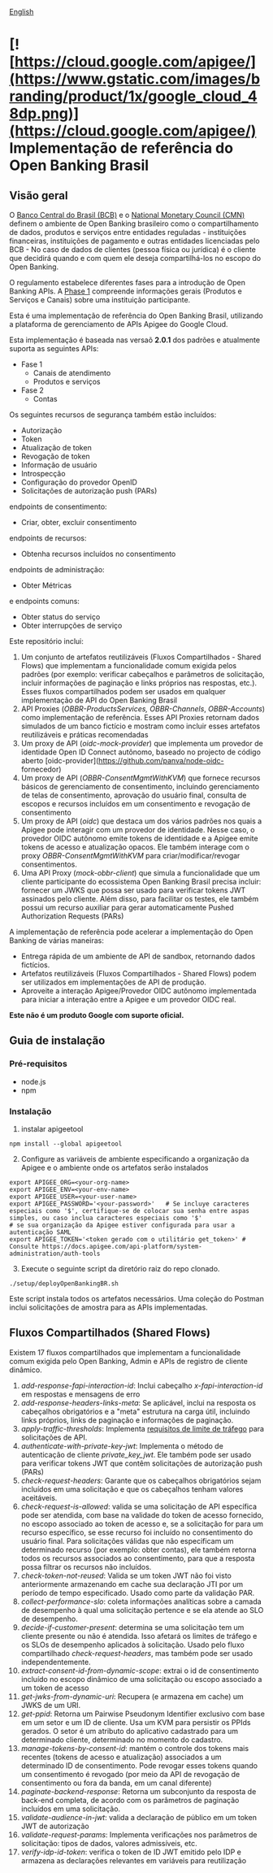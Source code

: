 [English](./README.md)

# [![https://cloud.google.com/apigee/](https://www.gstatic.com/images/branding/product/1x/google_cloud_48dp.png)](https://cloud.google.com/apigee/)  Implementação de referência do Open Banking Brasil

## Visão geral

O [Banco Central do Brasil (BCB)](https://www.bcb.gov.br/en/about) e o [National Monetary Council (CMN)](https://www.bcb.gov.br/en/about/cmnen) definem o ambiente de Open Banking brasileiro como o compartilhamento de dados, produtos e serviços entre entidades reguladas - instituições financeiras, instituições de pagamento e outras entidades licenciadas pelo BCB - No caso de dados de clientes (pessoa física ou jurídica) é o cliente que decidirá quando e com quem ele deseja compartilhá-los no escopo do Open Banking.

O regulamento estabelece diferentes fases para a introdução de Open Banking APIs. A [Phase 1](https://openbanking-brasil.github.io/areadesenvolvedor/#fase-1-apis-do-open-banking-brasil) compreende informações gerais (Produtos e Serviços e Canais) sobre uma instituição participante.

Esta é uma implementação de referência do Open Banking Brasil, utilizando a plataforma de gerenciamento de APIs Apigee do Google Cloud.

Esta implementação é baseada nas versaõ **2.0.1** dos padrões e atualmente suporta as seguintes APIs:

- Fase 1
   - Canais de atendimento
   - Produtos e serviços
- Fase 2
   - Contas

Os seguintes recursos de segurança também estão incluídos:
   - Autorização
   - Token
   - Atualização de token
   - Revogação de token
   - Informação de usuário
   - Introspecção
   - Configuração do provedor OpenID
   - Solicitações de autorização push (PARs)

endpoints de consentimento:
   - Criar, obter, excluir consentimento

endpoints de recursos:
   - Obtenha recursos incluídos no consentimento

endpoints de administração:
   - Obter Métricas

e endpoints comuns:
   - Obter status do serviço
   - Obter interrupções de serviço



Este repositório inclui:

1. Um conjunto de artefatos reutilizáveis (Fluxos Compartilhados - Shared Flows) que implementam a funcionalidade comum exigida pelos padrões (por exemplo: verificar cabeçalhos e parâmetros de solicitação, incluir informações de paginação e links próprios nas respostas, etc.). Esses fluxos compartilhados podem ser usados em qualquer implementação de API do Open Banking Brasil
2. API Proxies (*OBBR-ProductsServices, OBBR-Channels*, *OBBR-Accounts*) como implementação de referência. Esses API Proxies retornam dados simulados de um banco fictício e mostram como incluir esses artefatos reutilizáveis e práticas recomendadas
3. Um proxy de API (*oidc-mock-provider*) que implementa um provedor de identidade Open ID Connect autônomo, baseado no projecto de código aberto [oidc-provider](https://github.com/panva/node-oidc- fornecedor)
4. Um proxy de API (*OBBR-ConsentMgmtWithKVM*) que fornece recursos básicos de gerenciamento de consentimento, incluindo gerenciamento de telas de consentimento, aprovação do usuário final, consulta de escopos e recursos incluídos em um consentimento e revogação de consentimento
5. Um proxy de API (*oidc*) que destaca um dos vários padrões nos quais a Apigee pode interagir com um provedor de identidade. Nesse caso, o provedor OIDC autônomo emite tokens de identidade e a Apigee emite tokens de acesso e atualização opacos. Ele também interage com o proxy *OBBR-ConsentMgmtWithKVM* para criar/modificar/revogar consentimentos.
6. Uma API Proxy (*mock-obbr-client*) que simula a funcionalidade que um cliente participante do ecossistema Open Banking Brasil precisa incluir: fornecer um JWKS que possa ser usado para verificar tokens JWT assinados pelo cliente. Além disso, para facilitar os testes, ele também possui um recurso auxiliar para gerar automaticamente Pushed Authorization Requests (PARs)

A implementação de referência pode acelerar a implementação do Open Banking de várias maneiras:

 - Entrega rápida de um ambiente de API de sandbox, retornando dados fictícios.
 - Artefatos reutilizáveis (Fluxos Compartilhados - Shared Flows) podem ser utilizados em implementações de API de produção.
 - Aproveite a interação Apigee/Provedor OIDC autônomo implementada para iniciar a interação entre a Apigee e um provedor OIDC real.

**Este não é um produto Google com suporte oficial.**

## Guia de instalação

### Pré-requisitos
- node.js
- npm

### Instalação
1. instalar apigeetool
```
npm install --global apigeetool
```
2. Configure as variáveis de ambiente especificando a organização da Apigee e o ambiente onde os artefatos serão instalados
```
export APIGEE_ORG=<your-org-name>
export APIGEE_ENV=<your-env-name>
export APIGEE_USER=<your-user-name>
export APIGEE_PASSWORD='<your-password>'   # Se incluye caracteres especiais como '$', certifique-se de colocar sua senha entre aspas simples, ou caso inclua caracteres especiais como '$'
# se sua organização da Apigee estiver configurada para usar a autenticação SAML
export APIGEE_TOKEN='<token gerado com o utilitário get_token>' # Consulte https://docs.apigee.com/api-platform/system-administration/auth-tools
```
3. Execute o seguinte script da diretório raiz do repo clonado.
```
./setup/deployOpenBankingBR.sh
```
Este script instala todos os artefatos necessários. Uma coleção do Postman inclui solicitações de amostra para as APIs implementadas.


## Fluxos Compartilhados (Shared Flows)

Existem 17 fluxos compartilhados que implementam a funcionalidade comum exigida pelo Open Banking, Admin e APIs de registro de cliente dinâmico.

1. *add-response-fapi-interaction-id*: Inclui cabeçalho *x-fapi-interaction-id* em respostas e mensagens de erro
2. *add-response-headers-links-meta*: Se aplicável, inclui na resposta os cabeçalhos obrigatórios e a "meta" estrutura na carga útil, incluindo links próprios, links de paginação e informações de paginação.
3. *apply-traffic-thresholds*: Implementa [requisitos de limite de tráfego](https://openbanking-brasil.github.io/areadesenvolvedor/#limites-de-trafego-de-requisicoes) para solicitações de API.
4. *authenticate-with-private-key-jwt*: Implementa o método de autenticação de cliente *private_key_jwt*. Ele também pode ser usado para verificar tokens JWT que contêm solicitações de autorização push (PARs)
5. *check-request-headers*: Garante que os cabeçalhos obrigatórios sejam incluídos em uma solicitação e que os cabeçalhos tenham valores aceitáveis.
6. *check-request-is-allowed*: valida se uma solicitação de API específica pode ser atendida, com base na validade do token de acesso fornecido, no escopo associado ao token de acesso e, se a solicitação for para um recurso específico, se esse recurso foi incluído no consentimento do usuário final. Para solicitações válidas que não especificam um determinado recurso (por exemplo: obter contas), ele também retorna todos os recursos associados ao consentimento, para que a resposta possa filtrar os recursos não incluídos.
7. *check-token-not-reused*: Valida se um token JWT não foi visto anteriormente armazenando em cache sua declaração JTI por um período de tempo especificado. Usado como parte da validação PAR.
8. *collect-performance-slo*: coleta informações analíticas sobre a camada de desempenho à qual uma solicitação pertence e se ela atende ao SLO de desempenho.
9. *decide-if-customer-present*: determina se uma solicitação tem um cliente presente ou não é atendida. Isso afetará os limites de tráfego e os SLOs de desempenho aplicados à solicitação. Usado pelo fluxo compartilhado *check-request-headers*, mas também pode ser usado independentemente.
10. *extract-consent-id-from-dynamic-scope*: extrai o id de consentimento incluído no escopo dinâmico de uma solicitação ou escopo associado a um token de acesso
11. *get-jwks-from-dynamic-uri*: Recupera (e armazena em cache) um JWKS de um URI.
12. *get-ppid*: Retorna um Pairwise Pseudonym Identifier exclusivo com base em um setor e um ID de cliente. Usa um KVM para persistir os PPIds gerados. O setor é um atributo do aplicativo cadastrado para um determinado cliente, determinado no momento do cadastro.
13. *manage-tokens-by-consent-id*: mantém o controle dos tokens mais recentes (tokens de acesso e atualização) associados a um determinado ID de consentimento. Pode revogar esses tokens quando um consentimento é revogado (por meio da API de revogação de consentimento ou fora da banda, em um canal diferente)
14. *paginate-backend-response*: Retorna um subconjunto da resposta de back-end completa, de acordo com os parâmetros de paginação incluídos em uma solicitação.
15. *validate-audience-in-jwt*: valida a declaração de público em um token JWT de autorização
16. *validate-request-params*: Implementa verificações nos parâmetros de solicitação: tipos de dados, valores admissíveis, etc.
17. *verify-idp-id-token*: verifica o token de ID JWT emitido pelo IDP e armazena as declarações relevantes em variáveis ​​para reutilização
